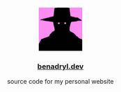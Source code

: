 <p align="center">
<img width="100px"  src="/assets/icons/icon.png">
</p>
<h3 align="center">
  <a href="https://benadryl.dev">benadryl.dev</a>
</h3>
<p align="center">
source code for my personal website
</p>
